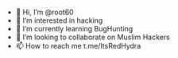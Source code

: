 - 👋 Hi, I’m @root60
- 👀 I’m interested in hacking
- 🌱 I’m currently learning BugHunting 
- 💞️ I’m looking to collaborate on Muslim Hackers
- 📫 How to reach me t.me/ItsRedHydra

<!---
root60/root60 is a ✨ special ✨ repository because its `README.md` (this file) appears on your GitHub profile.
You can click the Preview link to take a look at your changes.
--->
